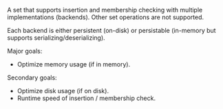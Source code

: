 A set that supports insertion and membership checking with multiple
implementations (backends). Other set operations are not supported.

Each backend is either persistent (on-disk) or persistable (in-memory but
supports serializing/deserializing).

Major goals:

* Optimize memory usage (if in memory).

Secondary goals:

* Optimize disk usage (if on disk).
* Runtime speed of insertion / membership check.
